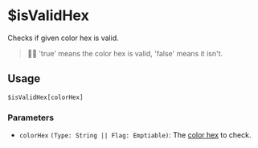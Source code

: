 # $isValidHex
Checks if given color hex is valid.
> 🧙‍♂️ 'true' means the color hex is valid, 'false' means it isn't.

## Usage
```
$isValidHex[colorHex]
```

### Parameters
- `colorHex` `(Type: String || Flag: Emptiable)`: The [color hex](https://htmlcolorcodes.com/color-picker) to check.
